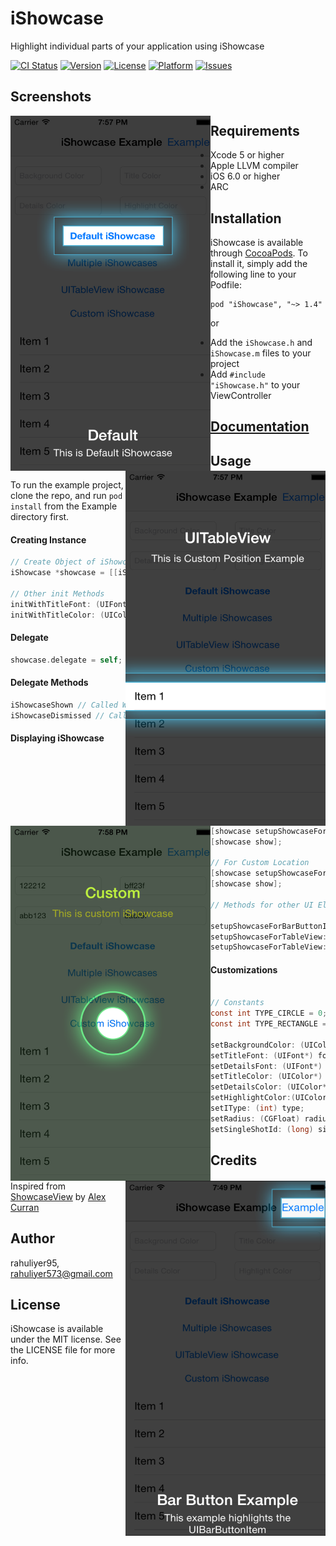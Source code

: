 # iShowcase

Highlight individual parts of your application using iShowcase

[![CI Status](http://img.shields.io/travis/rahuliyer95/iShowcase.svg?style=flat)](https://travis-ci.org/rahuliyer95/iShowcase)
[![Version](https://img.shields.io/cocoapods/v/iShowcase.svg?style=flat)](http://cocoadocs.org/docsets/iShowcase)
[![License](https://img.shields.io/cocoapods/l/iShowcase.svg?style=flat)](http://cocoadocs.org/docsets/iShowcase)
[![Platform](https://img.shields.io/cocoapods/p/iShowcase.svg?style=flat)](http://cocoadocs.org/docsets/iShowcase)
[![Issues](https://img.shields.io/github/issues/rahuliyer95/iShowcase.svg?style=flat)](http://www.github.com/rahuliyer95/iShowcase/issues?state=open)

## Screenshots

<img style="float : left" src="screenshot/1.png" width="320" height="568">
<img style="float : right" src="screenshot/2.png" width="320" height="568">
<img style="float : left" src="screenshot/3.png" width="320" height="568">
<img style="float : right" src="screenshot/4.png" width="320" height="568">

## Requirements
* Xcode 5 or higher
* Apple LLVM compiler
* iOS 6.0 or higher
* ARC

## Installation

iShowcase is available through [CocoaPods](http://cocoapods.org). To install
it, simply add the following line to your Podfile:

    pod "iShowcase", "~> 1.4"

or

* Add the `iShowcase.h` and `iShowcase.m` files to your project
* Add `#include "iShowcase.h"` to your ViewController

## [Documentation](http://rahuliyer95.github.io/iShowcase/docs)

## Usage

To run the example project, clone the repo, and run `pod install` from the Example directory first.

#### Creating Instance

``` objective-c
// Create Object of iShowcase
iShowcase *showcase = [[iShowcase alloc] init];

// Other init Methods
initWithTitleFont: (UIFont*) titleFont detailsFont: (UIFont*) detailsFont;
initWithTitleColor: (UIColor*) titleColor detailsColor: (UIColor*) detailsColor;
```
#### Delegate

``` objective-c
showcase.delegate = self;
```
#### Delegate Methods

``` objective-c
iShowcaseShown // Called When Showcase is displayed
iShowcaseDismissed // Called When Showcase is removed
```

#### Displaying iShowcase
``` objective-c
[showcase setupShowcaseForView:(UIView *) title:(NSString *) details:(NSString *)];
[showcase show];

// For Custom Location
[showcase setupShowcaseForLocation:(CGRect location) title:(NSString *) details:(NSString *)];
[showcase show];

// Methods for other UI Elements

setupShowcaseForBarButtonItem:(UIBarButtonItem *) withTitle:(NSString *) details:(NSString *)
setupShowcaseForTableView:(UITableView *) withTitle:(NSString *) details:(NSString *)
setupShowcaseForTableView:(UITableView *) withIndexOfItem:(NSUInteger) sectionOfItem:(NSUInteger) title:(NSString *) details:(NSString *)

```

#### Customizations

``` objective-c

// Constants
const int TYPE_CIRCLE = 0;
const int TYPE_RECTANGLE = 1;

setBackgroundColor: (UIColor *) backgroundColor;
setTitleFont: (UIFont*) font;
setDetailsFont: (UIFont*) font;
setTitleColor: (UIColor*) color;
setDetailsColor: (UIColor*) color;
setHighlightColor:(UIColor*) highlightColor;
setIType: (int) type;
setRadius: (CGFloat) radius;
setSingleShotId: (long) singleShotId;
```

## Credits

Inspired from [ShowcaseView](https://github.com/amlcurran/Showcaseview) by [Alex Curran](https://github.com/amlcurran/)

## Author

rahuliyer95, rahuliyer573@gmail.com

## License

iShowcase is available under the MIT license. See the LICENSE file for more info.

